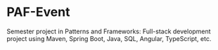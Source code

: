# PAF-Event
Semester project in Patterns and Frameworks: Full-stack development project using Maven, Spring Boot, Java, SQL, Angular, TypeScript, etc.
